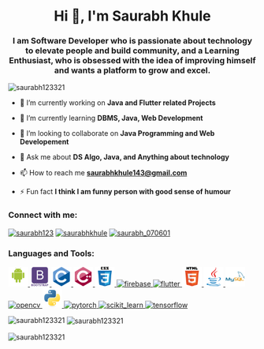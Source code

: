 <h1 align="center">Hi 👋, I'm Saurabh Khule</h1>
<h3 align="center">I am Software Developer who is passionate about technology to elevate people and build community, and a Learning Enthusiast, who is obsessed with the idea of improving himself and wants a platform to grow and excel.</h3>

<p align="left"> <img src="https://komarev.com/ghpvc/?username=saurabh123321&label=Profile%20views&color=0e75b6&style=flat" alt="saurabh123321" /> </p>

- 🔭 I’m currently working on **Java and Flutter related Projects**

- 🌱 I’m currently learning **DBMS, Java, Web Development**

- 👯 I’m looking to collaborate on **Java Programming and Web Developement**

- 💬 Ask me about **DS Algo, Java, and Anything about technology**

- 📫 How to reach me **saurabhkhule143@gmail.com**

- ⚡ Fun fact **I think I am funny person with good sense of humour**

<h3 align="left">Connect with me:</h3>
<p align="left">
<a href="https://twitter.com/saurabh123" target="blank"><img align="center" src="https://raw.githubusercontent.com/rahuldkjain/github-profile-readme-generator/master/src/images/icons/Social/twitter.svg" alt="saurabh123" height="30" width="40" /></a>
<a href="https://fb.com/saurabhkhule" target="blank"><img align="center" src="https://raw.githubusercontent.com/rahuldkjain/github-profile-readme-generator/master/src/images/icons/Social/facebook.svg" alt="saurabhkhule" height="30" width="40" /></a>
<a href="https://instagram.com/saurabh_070601" target="blank"><img align="center" src="https://raw.githubusercontent.com/rahuldkjain/github-profile-readme-generator/master/src/images/icons/Social/instagram.svg" alt="saurabh_070601" height="30" width="40" /></a>
</p>

<h3 align="left">Languages and Tools:</h3>
<p align="left"> <a href="https://developer.android.com" target="_blank"> <img src="https://raw.githubusercontent.com/devicons/devicon/master/icons/android/android-original-wordmark.svg" alt="android" width="40" height="40"/> </a> <a href="https://getbootstrap.com" target="_blank"> <img src="https://raw.githubusercontent.com/devicons/devicon/master/icons/bootstrap/bootstrap-plain-wordmark.svg" alt="bootstrap" width="40" height="40"/> </a> <a href="https://www.cprogramming.com/" target="_blank"> <img src="https://raw.githubusercontent.com/devicons/devicon/master/icons/c/c-original.svg" alt="c" width="40" height="40"/> </a> <a href="https://www.w3schools.com/cpp/" target="_blank"> <img src="https://raw.githubusercontent.com/devicons/devicon/master/icons/cplusplus/cplusplus-original.svg" alt="cplusplus" width="40" height="40"/> </a> <a href="https://www.w3schools.com/css/" target="_blank"> <img src="https://raw.githubusercontent.com/devicons/devicon/master/icons/css3/css3-original-wordmark.svg" alt="css3" width="40" height="40"/> </a> <a href="https://firebase.google.com/" target="_blank"> <img src="https://www.vectorlogo.zone/logos/firebase/firebase-icon.svg" alt="firebase" width="40" height="40"/> </a> <a href="https://flutter.dev" target="_blank"> <img src="https://www.vectorlogo.zone/logos/flutterio/flutterio-icon.svg" alt="flutter" width="40" height="40"/> </a> <a href="https://www.w3.org/html/" target="_blank"> <img src="https://raw.githubusercontent.com/devicons/devicon/master/icons/html5/html5-original-wordmark.svg" alt="html5" width="40" height="40"/> </a> <a href="https://www.java.com" target="_blank"> <img src="https://raw.githubusercontent.com/devicons/devicon/master/icons/java/java-original.svg" alt="java" width="40" height="40"/> </a> <a href="https://www.mysql.com/" target="_blank"> <img src="https://raw.githubusercontent.com/devicons/devicon/master/icons/mysql/mysql-original-wordmark.svg" alt="mysql" width="40" height="40"/> </a> <a href="https://opencv.org/" target="_blank"> <img src="https://www.vectorlogo.zone/logos/opencv/opencv-icon.svg" alt="opencv" width="40" height="40"/> </a> <a href="https://www.python.org" target="_blank"> <img src="https://raw.githubusercontent.com/devicons/devicon/master/icons/python/python-original.svg" alt="python" width="40" height="40"/> </a> <a href="https://pytorch.org/" target="_blank"> <img src="https://www.vectorlogo.zone/logos/pytorch/pytorch-icon.svg" alt="pytorch" width="40" height="40"/> </a> <a href="https://scikit-learn.org/" target="_blank"> <img src="https://upload.wikimedia.org/wikipedia/commons/0/05/Scikit_learn_logo_small.svg" alt="scikit_learn" width="40" height="40"/> </a> <a href="https://www.tensorflow.org" target="_blank"> <img src="https://www.vectorlogo.zone/logos/tensorflow/tensorflow-icon.svg" alt="tensorflow" width="40" height="40"/> </a> </p>

<p><img align="left" src="https://github-readme-stats.vercel.app/api/top-langs?username=saurabh123321&show_icons=true&locale=en&layout=compact" alt="saurabh123321" /></p>

<p>&nbsp;<img align="center" src="https://github-readme-stats.vercel.app/api?username=saurabh123321&show_icons=true&locale=en" alt="saurabh123321" /></p>

<p><img align="center" src="https://github-readme-streak-stats.herokuapp.com/?user=saurabh123321&" alt="saurabh123321" /></p>
